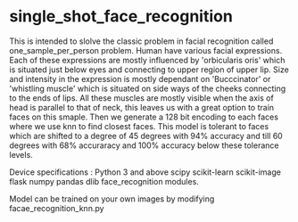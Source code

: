 # single_shot_face_recognition
  This is intended to slolve the classic problem in facial recognition called one_sample_per_person problem.
  Human have various facial expressions. Each of these expressions are mostly influenced by 'orbicularis oris' which is situated just below eyes and connecting to upper region of upper lip.
  Size and intensity in the expression is mostly dependant on 'Bucccinator' or 'whistling muscle' which is situated on side ways of the cheeks connecting to the ends of lips.
  All these muscles are mostly visible when the axis of head is parallel to that of neck, this leaves us with a great option to train faces on this smaple.
  Then we generate a 128 bit encoding to each faces where we use knn to find closest faces. This model is tolerant to faces which are shifted to a degree of 45 degrees with 94% accuracy and till 60 degrees with 68% accuraracy and 100% accuracy below these tolerance levels.
  
  Device specifications :
  Python 3 and above
  scipy
  scikit-learn
  scikit-image
  flask
  numpy
  pandas
  dlib
  face_recognition modules.
  
  
  Model can be trained on your own images by modifying facae_recognition_knn.py
